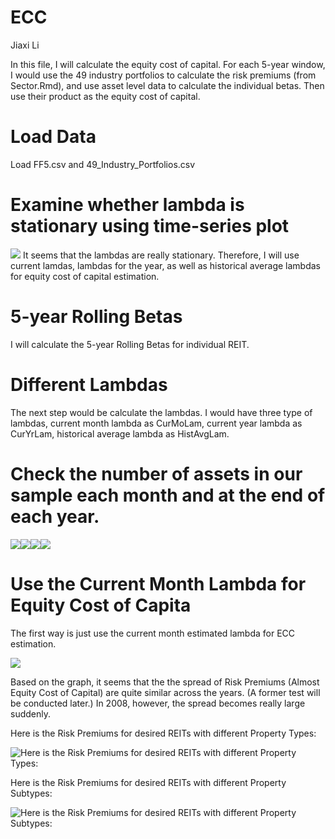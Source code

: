 ECC
================
Jiaxi Li

In this file, I will calculate the equity cost of capital. For each 5-year window, I would use the 49 industry portfolios to calculate the risk premiums (from Sector.Rmd), and use asset level data to calculate the individual betas. Then use their product as the equity cost of capital.

Load Data
=========

Load FF5.csv and 49\_Industry\_Portfolios.csv

Examine whether lambda is stationary using time-series plot
===========================================================

![](ECC_files/figure-markdown_github/unnamed-chunk-3-1.png) It seems that the lambdas are really stationary. Therefore, I will use current lamdas, lambdas for the year, as well as historical average lambdas for equity cost of capital estimation.

5-year Rolling Betas
====================

I will calculate the 5-year Rolling Betas for individual REIT.

Different Lambdas
=================

The next step would be calculate the lambdas. I would have three type of lambdas, current month lambda as CurMoLam, current year lambda as CurYrLam, historical average lambda as HistAvgLam.

Check the number of assets in our sample each month and at the end of each year.
================================================================================

![](ECC_files/figure-markdown_github/unnamed-chunk-6-1.png)![](ECC_files/figure-markdown_github/unnamed-chunk-6-2.png)![](ECC_files/figure-markdown_github/unnamed-chunk-6-3.png)![](ECC_files/figure-markdown_github/unnamed-chunk-6-4.png)

Use the Current Month Lambda for Equity Cost of Capita
======================================================

The first way is just use the current month estimated lambda for ECC estimation.

![](ECC_files/figure-markdown_github/unnamed-chunk-7-1.png)

Based on the graph, it seems that the the spread of Risk Premiums (Almost Equity Cost of Capital) are quite similar across the years. (A former test will be conducted later.) In 2008, however, the spread becomes really large suddenly.

Here is the Risk Premiums for desired REITs with different Property Types:

![Here is the Risk Premiums for desired REITs with different Property Types:](CurMoProperty.png)

Here is the Risk Premiums for desired REITs with different Property Subtypes:

![Here is the Risk Premiums for desired REITs with different Property Subtypes:](CurMoSubproperty.png)
